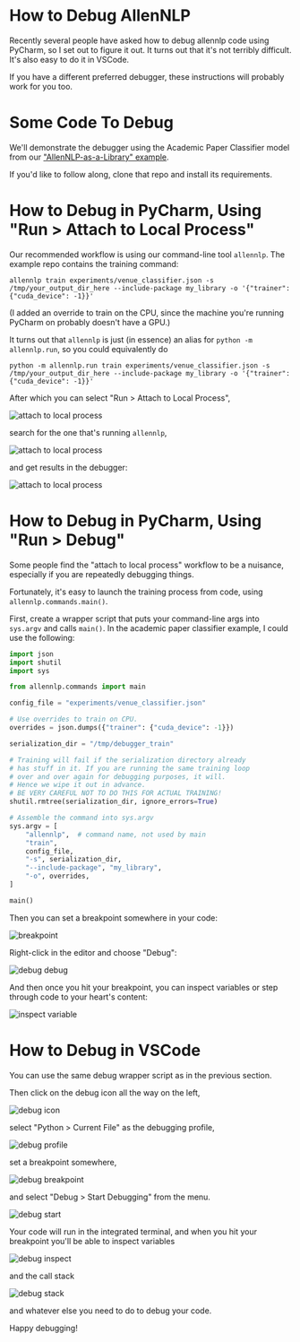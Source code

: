 # How to Debug AllenNLP

Recently several people have asked how to debug allennlp code
using PyCharm, so I set out to figure it out. It turns out that
it's not terribly difficult. It's also easy to do it in VSCode.

If you have a different preferred debugger,
these instructions will probably work for you too.

# Some Code To Debug

We'll demonstrate the debugger using the Academic Paper Classifier model
from our ["AllenNLP-as-a-Library" example](https://github.com/allenai/allennlp-as-a-library-example).

If you'd like to follow along, clone that repo and install its requirements.

# How to Debug in PyCharm, Using "Run > Attach to Local Process"

Our recommended workflow is using our command-line tool `allennlp`.
The example repo contains the training command:

```
allennlp train experiments/venue_classifier.json -s /tmp/your_output_dir_here --include-package my_library -o '{"trainer": {"cuda_device": -1}}'
```

(I added an override to train on the CPU, since the machine you're running PyCharm on probably doesn't have a GPU.)

It turns out that `allennlp` is just (in essence) an alias for `python -m allennlp.run`, so you could equivalently do

```
python -m allennlp.run train experiments/venue_classifier.json -s /tmp/your_output_dir_here --include-package my_library -o '{"trainer": {"cuda_device": -1}}'
```

After which you can select "Run > Attach to Local Process",

![attach to local process](debugging_images/attach_to_process_1.png)

search for the one that's running `allennlp`,

![attach to local process](debugging_images/attach_to_process_2.png)

and get results in the debugger:

![attach to local process](debugging_images/attach_to_process_3.png)

# How to Debug in PyCharm, Using "Run > Debug"

Some people find the "attach to local process" workflow to be a nuisance,
especially if you are repeatedly debugging things.

Fortunately, it's easy to launch the training process from code,
using `allennlp.commands.main()`.

First, create a wrapper script that puts your command-line args into `sys.argv` and calls `main()`. In the academic paper classifier example, I could use the following:

```python
import json
import shutil
import sys

from allennlp.commands import main

config_file = "experiments/venue_classifier.json"

# Use overrides to train on CPU.
overrides = json.dumps({"trainer": {"cuda_device": -1}})

serialization_dir = "/tmp/debugger_train"

# Training will fail if the serialization directory already
# has stuff in it. If you are running the same training loop
# over and over again for debugging purposes, it will.
# Hence we wipe it out in advance.
# BE VERY CAREFUL NOT TO DO THIS FOR ACTUAL TRAINING!
shutil.rmtree(serialization_dir, ignore_errors=True)

# Assemble the command into sys.argv
sys.argv = [
    "allennlp",  # command name, not used by main
    "train",
    config_file,
    "-s", serialization_dir,
    "--include-package", "my_library",
    "-o", overrides,
]

main()
```

Then you can set a breakpoint somewhere in your code:

![breakpoint](debugging_images/breakpoint.png)

Right-click in the editor and choose "Debug":

![debug debug](debugging_images/debug_debug.png)

And then once you hit your breakpoint, you can inspect variables or step through code to your heart's content:

![inspect variable](debugging_images/inspect_variable.png)

# How to Debug in VSCode

You can use the same debug wrapper script as in the previous section.

Then click on the debug icon all the way on the left,

![debug icon](debugging_images/vscode_debug_icon.png)

select "Python > Current File" as the debugging profile,

![debug profile](debugging_images/vscode_debugging_profile.png)

set a breakpoint somewhere,

![debug breakpoint](debugging_images/vscode_breakpoint.png)

and select "Debug > Start Debugging" from the menu.

![debug start](debugging_images/vscode_start_debugging.png)

Your code will run in the integrated terminal, and when you hit
your breakpoint you'll be able to inspect variables

![debug inspect](debugging_images/vscode_watched_variable.png)

and the call stack

![debug stack](debugging_images/vscode_call_stack.png)

and whatever else you need to do to debug your code.

Happy debugging!
